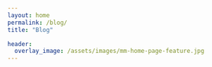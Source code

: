 ```yaml
---
layout: home
permalink: /blog/
title: "Blog"

header:
  overlay_image: /assets/images/mm-home-page-feature.jpg
---
```

